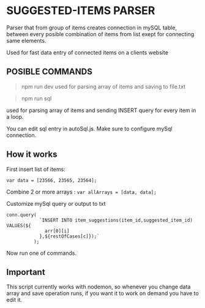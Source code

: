 # SUGGESTED-ITEMS PARSER

Parser that from group of items creates connection in mySQL table, between every posible combination of items from list exept for connecting same elements.

Used for fast data entry of connected items on a clients website

## POSIBLE COMMANDS

> npm run dev
> used for parsing array of items and saving to file.txt

> npm run sql

used for parsing array of items and sending INSERT query for every item in a loop.

You can edit sql entry in autoSql.js. Make sure to configure mySql connection.

## How it works

First insert list of items:

`var data = [23566, 23565, 23564];`

Combine 2 or more arrays :
`var allArrays = [data, data];`

Customize mySql query or output to txt

```
conn.query(
            `INSERT INTO item_suggestions(item_id,suggested_item_id) VALUES(${
              arr[0][i]
            },${restOfCases[c]});`
          );
```

Now run one of commands.

## Important

This script currently works with nodemon, so whenever you change data array and save operation runs, if you want it to work on demand you have to edit it.
